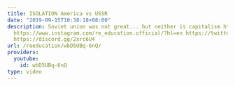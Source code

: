 ```yaml
---
title: ISOLATION America vs USSR
date: "2019-09-15T10:38:18+08:00"
description: Soviet union was not great... but neither is capitalism https://www.patreon.com/deadheadanimation
  https://www.instagram.com/re_education.official/?hl=en https://twitter.com/professordarwin
  https://discord.gg/2xrc6U4
url: /reeducation/wbD5UBq-6nQ/
providers:
  youtube:
    id: wbD5UBq-6nQ
type: video
---
```

